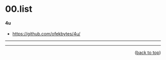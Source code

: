 <a name="topage"></a>

# 00.list

#### 4u
* https://github.com/ofekbytes/4u/

------

------

<p align="right">(<a href="#topage">back to top</a>)</p>
<br/>
<br/>

